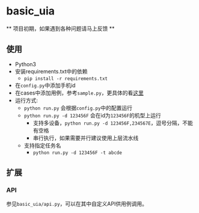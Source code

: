 # basic_uia

** 项目初期，如果遇到各种问题请马上反馈 **

## 使用

- Python3
- 安装requirements.txt中的依赖
    - `pip install -r requirements.txt`
- 在`config.py`中添加手机id
- 在cases中添加用例，参考`sample.py`，更具体的看[这里](https://blog.csdn.net/Temanm/article/details/49366485)
- 运行方式:
    - `python run.py` 会根据`config.py`中的配置运行
    - `python run.py -d 123456F` 会在id为`123456F`的机型上运行
        - 支持多设备，`python run.py -d 123456F,234567E`，逗号分隔，不能有空格
        - 串行执行，如果需要并行建议使用上层流水线
    - 支持指定任务名
        - `python run.py -d 123456F -t abcde`

## 扩展

### API

参见`basic_uia/api.py`，可以在其中自定义API供用例调用。